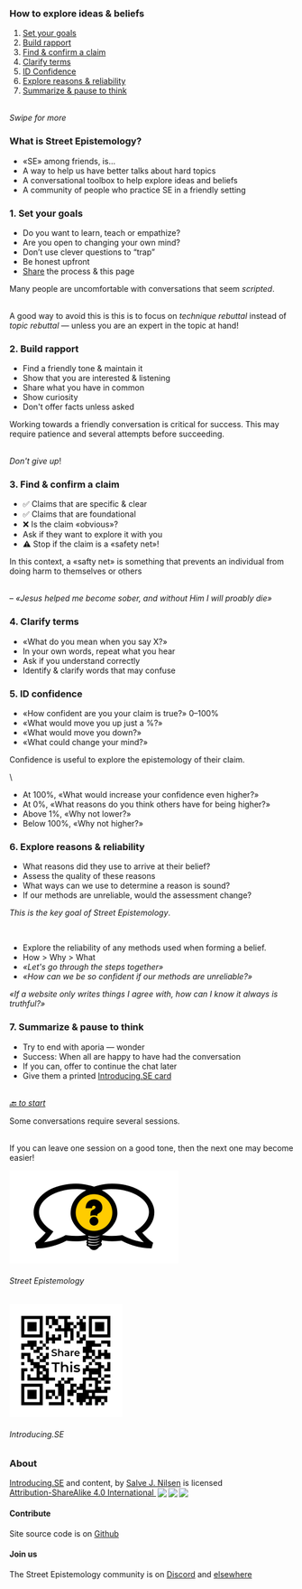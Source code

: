 [comment]: # (Compile this presentation with the command below)
[comment]: # (mdslides docs.md --include dist)

[comment]: # (THEME = streetepistemology)

[comment]: # (minScale: 0.2)
[comment]: # (maxScale: 4.0)
[comment]: # (controls: true)
[comment]: # (width: "80%")
[comment]: # (height: "80%")
[comment]: # (help: true)


### How to explore ideas & beliefs

1. [Set your goals](#/1)
2. [Build rapport](#/2)
3. [Find & confirm a claim](#/3)
4. [Clarify terms](#/4)
5. [ID Confidence](#/5)
6. [Explore reasons & reliability](#/6)
7. [Summarize & pause to think](#/7)

\
*Swipe for more*

[comment]: # (||| data-background-size="50%" data-background-image="dist/media/street-epistemology-logo.png", data-background-position="100% 0%" data-background-opacity="0.2")

### What is Street Epistemology?

* «SE» among friends, is...
* A way to help us have better talks about hard topics
* A conversational toolbox to help explore ideas and beliefs
* A community of people who practice SE in a friendly setting


[comment]: # (!!!)

### 1. Set your goals

* Do you want to learn, teach or empathize?
* Are you open to changing your own mind?
* Don’t use clever questions to “trap”
* Be honest upfront
* [Share](#/8) the process & this page

[comment]: # (||| data-background-size="50%" data-background-image="dist/media/street-epistemology-logo.png", data-background-position="100% 0%" data-background-opacity="0.2")

Many people are uncomfortable with conversations
that seem *scripted*.

\
A good way to avoid this is this is to focus on
*technique rebuttal* instead of *topic rebuttal*
— unless you are an expert in the topic at hand!


[comment]: # (!!!)

### 2. Build rapport

* Find a friendly tone & maintain it
* Show that you are interested & listening
* Share what you have in common
* Show curiosity
* Don't offer facts unless asked

[comment]: # (||| data-background-size="50%" data-background-image="dist/media/street-epistemology-logo.png", data-background-position="100% 0%" data-background-opacity="0.2")

Working towards a friendly conversation is
critical for success. This may require patience
and several attempts before succeeding.

\
*Don't give up*!


[comment]: # (!!!)

### 3. Find & confirm a claim

* ✅ Claims that are specific & clear
* ✅ Claims that are foundational
* ❌ Is the claim «obvious»?
* Ask if they want to explore it with you
* ⚠️  Stop if the claim is a «safety net»!


[comment]: # (||| data-background-size="50%" data-background-image="dist/media/street-epistemology-logo.png", data-background-position="100% 0%" data-background-opacity="0.2")

In this context, a «safty net» is something
that prevents an individual from doing harm
to themselves or others

\
– *«Jesus helped me become sober, and without Him I will proably die»*


[comment]: # (!!!)

### 4. Clarify terms

* «What do you mean when you say X?»
* In your own words, repeat what you hear
* Ask if you understand correctly
* Identify & clarify words that may confuse

[comment]: # (||| data-background-size="50%" data-background-image="dist/media/street-epistemology-logo.png", data-background-position="100% 0%" data-background-opacity="0.2")



[comment]: # (!!!)

### 5. ID confidence

* «How confident are you your claim is true?» 0–100%
* «What would move you up just a %?»
* «What would move you down?»
* «What could change your mind?»

[comment]: # (||| data-background-size="50%" data-background-image="dist/media/street-epistemology-logo.png", data-background-position="100% 0%" data-background-opacity="0.2")

Confidence is useful to explore the epistemology of their claim.

\
* At 100%, «What would increase your confidence even higher?»
* At 0%, «What reasons do you think others have for being higher?»
* Above 1%, «Why not lower?»
* Below 100%, «Why not higher?»

[comment]: # (!!!)

### 6. Explore reasons & reliability

* What reasons did they use to arrive at their belief?
* Assess the quality of these reasons
* What ways can we use to determine a reason is sound?
* If our methods are unreliable, would the assessment change?

[comment]: # (||| data-background-size="50%" data-background-image="dist/media/street-epistemology-logo.png", data-background-position="100% 0%" data-background-opacity="0.2")

*This is the key goal of Street Epistemology*.

<br>

* Explore the reliability of any methods used when forming a belief.
* How > Why > What
* *«Let's go through the steps together»*
* *«How can we be so confident if our methods are unreliable?»*

[comment]: # (|||)

*«If a website only writes things I agree with, how can I know it always is truthful?»*


[comment]: # (!!!)

### 7. Summarize & pause to think

* Try to end with aporia — wonder
* Success: When all are happy to have had the conversation
* If you can, offer to continue the chat later
* Give them a printed [Introducing.SE card](dist/media/introducing-se-card-2021-01.pdf)

\
*[🔙 to start](#)*

[comment]: # (||| data-background-size="50%" data-background-image="dist/media/street-epistemology-logo.png", data-background-position="100% 0%" data-background-opacity="0.2")

Some conversations require several sessions.

\
If you can leave one session on a good tone, then the
next one may become easier!


[comment]: # (!!!)

[![Street Epistemology Logo](dist/media/street-epistemology-logo.png)](https://streetepistemology.com)
###### Street Epistemology

[![QR Code image to introducing.se](dist/media/share-this.png)](https://introducing.se)
###### Introducing.SE


[comment]: # (|||)

### About

<p xmlns:cc="http://creativecommons.org/ns#" xmlns:dct="http://purl.org/dc/terms/"><a property="dct:title" rel="cc:attributionURL" href="https://introducing.se">Introducing.SE</a> and content, by <a rel="cc:attributionURL dct:creator" property="cc:attributionName" href="https://twitter.com/sjoshuan">Salve J. Nilsen</a> is licensed <a href="http://creativecommons.org/licenses/by-sa/4.0/?ref=chooser-v1" target="_blank" rel="license noopener noreferrer" style="display:inline-block;">Attribution-ShareAlike 4.0 International <img style="height:22px!important;margin-left:3px;vertical-align:text-bottom;" src="https://mirrors.creativecommons.org/presskit/icons/cc.svg?ref=chooser-v1"><img style="height:22px!important;margin-left:3px;vertical-align:text-bottom;" src="https://mirrors.creativecommons.org/presskit/icons/by.svg?ref=chooser-v1"><img style="height:22px!important;margin-left:3px;vertical-align:text-bottom;" src="https://mirrors.creativecommons.org/presskit/icons/sa.svg?ref=chooser-v1"></a></p>

#### Contribute

Site source code is on [Github](https://github.com/sjn/introducing-se/)


#### Join us

The Street Epistemology community is on [Discord](https://discord.gg/sKap3zM) and [elsewhere](https://streetepistemology.com/community)


[comment]: # (|||)
